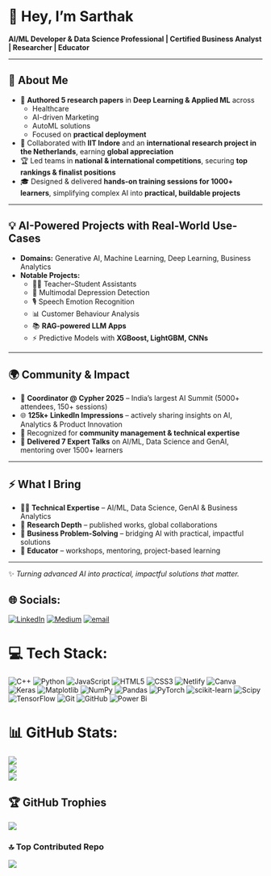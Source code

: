 # 👋 Hey, I’m Sarthak

**AI/ML Developer & Data Science Professional | Certified Business Analyst | Researcher | Educator**  

---

## 📄 About Me  
- 📝 **Authored 5 research papers** in **Deep Learning & Applied ML** across  
  - Healthcare  
  - AI-driven Marketing  
  - AutoML solutions  
  - Focused on **practical deployment**  
- 🤝 Collaborated with **IIT Indore** and an **international research project in the Netherlands**, earning **global appreciation**  
- 🏆 Led teams in **national & international competitions**, securing **top rankings & finalist positions**  
- 🎓 Designed & delivered **hands-on training sessions for 1000+ learners**, simplifying complex AI into **practical, buildable projects**  

---

## 💡 AI-Powered Projects with Real-World Use-Cases
- **Domains:** Generative AI, Machine Learning, Deep Learning, Business Analytics  
- **Notable Projects:**  
  - 🧑‍🏫 Teacher–Student Assistants  
  - 🧠 Multimodal Depression Detection  
  - 🎙️ Speech Emotion Recognition  
  - 📊 Customer Behaviour Analysis  
  - 📚 **RAG-powered LLM Apps**  
  - ⚡ Predictive Models with **XGBoost, LightGBM, CNNs**  

---

## 🌍 Community & Impact  
- 🤝 **Coordinator @ Cypher 2025** – India’s largest AI Summit (5000+ attendees, 150+ sessions)  
- 🌐 **125k+ LinkedIn Impressions** – actively sharing insights on AI, Analytics & Product Innovation  
- 📢 Recognized for **community management & technical expertise**
- 🎤 **Delivered 7 Expert Talks** on AI/ML, Data Science and GenAI, mentoring over 1500+ learners

---

## ⚡ What I Bring  
- 🧑‍💻 **Technical Expertise** – AI/ML, Data Science, GenAI & Business Analytics  
- 🔬 **Research Depth** – published works, global collaborations  
- 💼 **Business Problem-Solving** – bridging AI with practical, impactful solutions  
- 🎤 **Educator** – workshops, mentoring, project-based learning

---

✨ *Turning advanced AI into practical, impactful solutions that matter.*  


## 🌐 Socials:
[![LinkedIn](https://img.shields.io/badge/LinkedIn-%230077B5.svg?logo=linkedin&logoColor=white)](https://linkedin.com/in/sarthakmangalmurti) [![Medium](https://img.shields.io/badge/Medium-12100E?logo=medium&logoColor=white)](https://medium.com/@sarthakmangalmurti) [![email](https://img.shields.io/badge/Email-D14836?logo=gmail&logoColor=white)](mailto:sarthakmangalmurti@gmail.com) 

# 💻 Tech Stack:
![C++](https://img.shields.io/badge/c++-%2300599C.svg?style=for-the-badge&logo=c%2B%2B&logoColor=white) ![Python](https://img.shields.io/badge/python-3670A0?style=for-the-badge&logo=python&logoColor=ffdd54) ![JavaScript](https://img.shields.io/badge/javascript-%23323330.svg?style=for-the-badge&logo=javascript&logoColor=%23F7DF1E) ![HTML5](https://img.shields.io/badge/html5-%23E34F26.svg?style=for-the-badge&logo=html5&logoColor=white) ![CSS3](https://img.shields.io/badge/css3-%231572B6.svg?style=for-the-badge&logo=css3&logoColor=white) ![Netlify](https://img.shields.io/badge/netlify-%23000000.svg?style=for-the-badge&logo=netlify&logoColor=#00C7B7) ![Canva](https://img.shields.io/badge/Canva-%2300C4CC.svg?style=for-the-badge&logo=Canva&logoColor=white) ![Keras](https://img.shields.io/badge/Keras-%23D00000.svg?style=for-the-badge&logo=Keras&logoColor=white) ![Matplotlib](https://img.shields.io/badge/Matplotlib-%23ffffff.svg?style=for-the-badge&logo=Matplotlib&logoColor=black) ![NumPy](https://img.shields.io/badge/numpy-%23013243.svg?style=for-the-badge&logo=numpy&logoColor=white) ![Pandas](https://img.shields.io/badge/pandas-%23150458.svg?style=for-the-badge&logo=pandas&logoColor=white) ![PyTorch](https://img.shields.io/badge/PyTorch-%23EE4C2C.svg?style=for-the-badge&logo=PyTorch&logoColor=white) ![scikit-learn](https://img.shields.io/badge/scikit--learn-%23F7931E.svg?style=for-the-badge&logo=scikit-learn&logoColor=white) ![Scipy](https://img.shields.io/badge/SciPy-%230C55A5.svg?style=for-the-badge&logo=scipy&logoColor=%white) ![TensorFlow](https://img.shields.io/badge/TensorFlow-%23FF6F00.svg?style=for-the-badge&logo=TensorFlow&logoColor=white) ![Git](https://img.shields.io/badge/git-%23F05033.svg?style=for-the-badge&logo=git&logoColor=white) ![GitHub](https://img.shields.io/badge/github-%23121011.svg?style=for-the-badge&logo=github&logoColor=white) ![Power Bi](https://img.shields.io/badge/power_bi-F2C811?style=for-the-badge&logo=powerbi&logoColor=black)
# 📊 GitHub Stats:
![](https://github-readme-stats.vercel.app/api?username=Sarthakcreate&theme=dark&hide_border=false&include_all_commits=false&count_private=false)<br/>
![](https://nirzak-streak-stats.vercel.app/?user=Sarthakcreate&theme=dark&hide_border=false)<br/>
![](https://github-readme-stats.vercel.app/api/top-langs/?username=Sarthakcreate&theme=dark&hide_border=false&include_all_commits=false&count_private=false&layout=compact)

## 🏆 GitHub Trophies
![](https://github-profile-trophy.vercel.app/?username=Sarthakcreate&theme=radical&no-frame=false&no-bg=true&margin-w=4)

### 🔝 Top Contributed Repo
![](https://github-contributor-stats.vercel.app/api?username=Sarthakcreate&limit=5&theme=dark&combine_all_yearly_contributions=true)

<!-- Proudly created with GPRM ( https://gprm.itsvg.in ) -->
